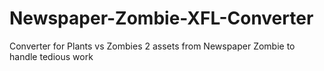 # Newspaper-Zombie-XFL-Converter
Converter for Plants vs Zombies 2 assets from Newspaper Zombie to handle tedious work
